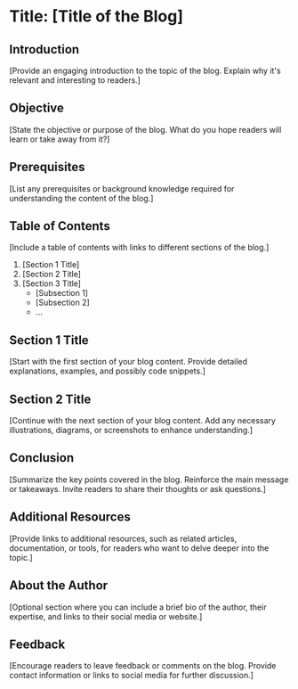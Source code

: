 # Title: [Title of the Blog]

## Introduction
[Provide an engaging introduction to the topic of the blog. Explain why it's relevant and interesting to readers.]

## Objective
[State the objective or purpose of the blog. What do you hope readers will learn or take away from it?]

## Prerequisites
[List any prerequisites or background knowledge required for understanding the content of the blog.]

## Table of Contents
[Include a table of contents with links to different sections of the blog.]

1. [Section 1 Title]
2. [Section 2 Title]
3. [Section 3 Title]
   - [Subsection 1]
   - [Subsection 2]
   - ...

## Section 1 Title
[Start with the first section of your blog content. Provide detailed explanations, examples, and possibly code snippets.]

## Section 2 Title
[Continue with the next section of your blog content. Add any necessary illustrations, diagrams, or screenshots to enhance understanding.]

## Conclusion
[Summarize the key points covered in the blog. Reinforce the main message or takeaways. Invite readers to share their thoughts or ask questions.]

## Additional Resources
[Provide links to additional resources, such as related articles, documentation, or tools, for readers who want to delve deeper into the topic.]

## About the Author
[Optional section where you can include a brief bio of the author, their expertise, and links to their social media or website.]

## Feedback
[Encourage readers to leave feedback or comments on the blog. Provide contact information or links to social media for further discussion.]


